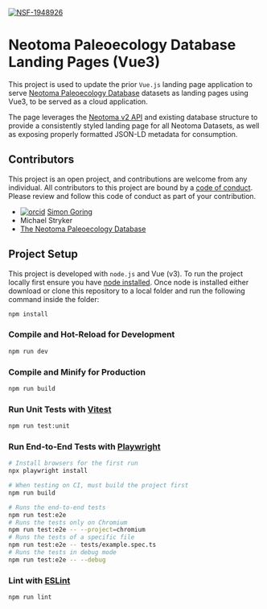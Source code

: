 [![NSF-1948926](https://img.shields.io/badge/NSF-1948926-blue.svg)](https://nsf.gov/awardsearch/showAward?AWD_ID=1948926)

# Neotoma Paleoecology Database Landing Pages (Vue3)

This project is used to update the prior `Vue.js` landing page application to serve [Neotoma Paleoecology Database](http://neotomadb.org/) datasets as landing pages using Vue3, to be served as a cloud application.

The page leverages the [Neotoma v2 API](http://github.com/NeotomaDB/api_nodetest) and existing database structure to provide a consistently styled landing page for all Neotoma Datasets, as well as exposing properly formatted JSON-LD metadata for consumption.

## Contributors

This project is an open project, and contributions are welcome from any individual.  All contributors to this project are bound by a [code of conduct](CODE_OF_CONDUCT.md).  Please review and follow this code of conduct as part of your contribution.

* [![orcid](https://img.shields.io/badge/orcid-0000--0002--2700--4605-brightgreen.svg)](https://orcid.org/0000-0002-2700-4605) [Simon Goring](http://goring.org)
* Michael Stryker
* [The Neotoma Paleoecology Database](http://neotomadb.org)

## Project Setup

This project is developed with `node.js` and Vue (v3). To run the project locally first ensure you have [node installed](https://nodejs.org/en/download). Once node is installed either download or clone this repository to a local folder and run the following command inside the folder:

```sh
npm install
```

### Compile and Hot-Reload for Development

```sh
npm run dev
```

### Compile and Minify for Production

```sh
npm run build
```

### Run Unit Tests with [Vitest](https://vitest.dev/)

```sh
npm run test:unit
```

### Run End-to-End Tests with [Playwright](https://playwright.dev)

```sh
# Install browsers for the first run
npx playwright install

# When testing on CI, must build the project first
npm run build

# Runs the end-to-end tests
npm run test:e2e
# Runs the tests only on Chromium
npm run test:e2e -- --project=chromium
# Runs the tests of a specific file
npm run test:e2e -- tests/example.spec.ts
# Runs the tests in debug mode
npm run test:e2e -- --debug
```

### Lint with [ESLint](https://eslint.org/)

```sh
npm run lint
```
